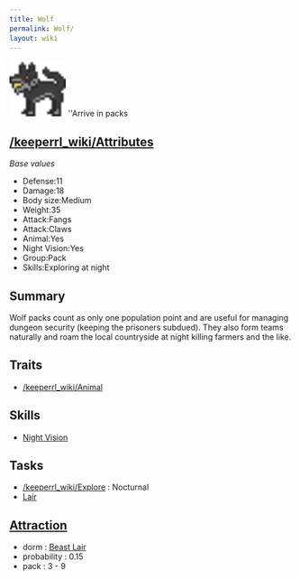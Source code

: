 ```yaml
---
title: Wolf
permalink: Wolf/
layout: wiki
---
```


<img src="wolf.png" title="fig:wolf.png" alt="wolf.png" width="100" />
''Arrive in packs

[/keeperrl_wiki/Attributes](/keeperrl_wiki/Attributes "wikilink")
-------------------------------------

*Base values*

-   Defense:11
-   Damage:18
-   Body size:Medium
-   Weight:35
-   Attack:Fangs
-   Attack:Claws
-   Animal:Yes
-   Night Vision:Yes
-   Group:Pack
-   Skills:Exploring at night

Summary
-------

Wolf packs count as only one population point and are useful for
managing dungeon security (keeping the prisoners subdued). They also
form teams naturally and roam the local countryside at night killing
farmers and the like.

Traits
------

-   [/keeperrl_wiki/Animal](/keeperrl_wiki/Animal "wikilink")

Skills
------

-   [Night Vision](/keeperrl_wiki/Night_Vision "wikilink")

Tasks
-----

-   [/keeperrl_wiki/Explore](/keeperrl_wiki/Explore "wikilink") : Nocturnal
-   [Lair](/keeperrl_wiki/Beast_Lair "wikilink")

[Attraction](/keeperrl_wiki/Immigration "wikilink")
-------------------------------------

-   dorm : [Beast Lair](/keeperrl_wiki/Beast_Lair "wikilink")
-   probability : 0.15
-   pack : 3 - 9

